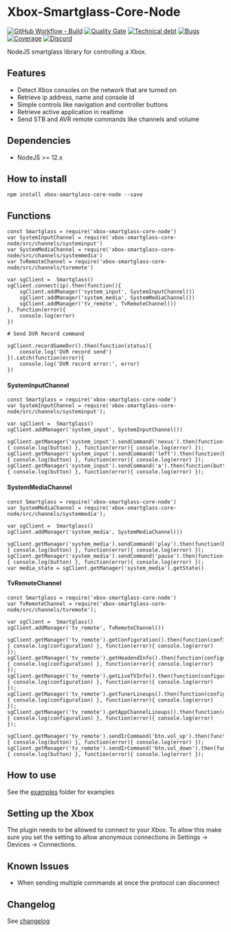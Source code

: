 # Xbox-Smartglass-Core-Node

[![GitHub Workflow - Build](https://github.com/OpenXbox/xbox-smartglass-core-node/workflows/.github/workflows/build.yml/badge.svg?branch=release/0.6.10)](https://github.com/OpenXbox/xbox-smartglass-core-node/actions)
[![Quality Gate](https://sonarcloud.io/api/project_badges/measure?project=xbox-smartglass-core-node&metric=alert_status&branch=release/0.6.10)](https://sonarcloud.io/component_measures?id=xbox-smartglass-core-node&metric=alert_status)
[![Technical debt](https://sonarcloud.io/api/project_badges/measure?project=xbox-smartglass-core-node&metric=sqale_index&branch=release/0.6.10)](https://sonarcloud.io/component_measures?id=xbox-smartglass-core-node&metric=sqale_index)
[![Bugs](https://sonarcloud.io/api/project_badges/measure?project=xbox-smartglass-core-node&metric=bugs&branch=release/0.6.10)](https://sonarcloud.io/component_measures?id=xbox-smartglass-core-node&metric=bugs)
[![Coverage](https://sonarcloud.io/api/project_badges/measure?project=xbox-smartglass-core-node&metric=coverage&branch=release/0.6.10)](https://sonarcloud.io/component_measures?id=xbox-smartglass-core-node&metric=coverage)
[![Discord](https://img.shields.io/badge/discord-OpenXbox-blue.svg)](https://openxbox.org/discord)


NodeJS smartglass library for controlling a Xbox.

## Features

- Detect Xbox consoles on the network that are turned on
- Retrieve ip address, name and console id
- Simple controls like navigation and controller buttons
- Retrieve active application in realtime
- Send STB and AVR remote commands like channels and volume

## Dependencies

- NodeJS >= 12.x

## How to install

`npm install xbox-smartglass-core-node --save`

## Functions

    const Smartglass = require('xbox-smartglass-core-node')
    var SystemInputChannel = require('xbox-smartglass-core-node/src/channels/systeminput')
    var SystemMediaChannel = require('xbox-smartglass-core-node/src/channels/systemmedia')
    var TvRemoteChannel = require('xbox-smartglass-core-node/src/channels/tvremote')

    var sgClient =  Smartglass()
    sgClient.connect(ip).then(function(){
        sgClient.addManager('system_input', SystemInputChannel())
        sgClient.addManager('system_media', SystemMediaChannel())
        sgClient.addManager('tv_remote', TvRemoteChannel())
    }, function(error){
        console.log(error)
    })

    # Send DVR Record command

    sgClient.recordGameDvr().then(function(status){
        console.log('DVR record send')
    }).catch(function(error){
        console.log('DVR record error:', error)
    })

####  SystemInputChannel

    const Smartglass = require('xbox-smartglass-core-node')
    var SystemInputChannel = require('xbox-smartglass-core-node/src/channels/systeminput');

    var sgClient =  Smartglass()
    sgClient.addManager('system_input', SystemInputChannel())

    sgClient.getManager('system_input').sendCommand('nexus').then(function(button){ console.log(button) }, function(error){ console.log(error) });
    sgClient.getManager('system_input').sendCommand('left').then(function(button){ console.log(button) }, function(error){ console.log(error) });
    sgClient.getManager('system_input').sendCommand('a').then(function(button){ console.log(button) }, function(error){ console.log(error) });

####  SystemMediaChannel

    const Smartglass = require('xbox-smartglass-core-node')
    var SystemMediaChannel = require('xbox-smartglass-core-node/src/channels/systemmedia');

    var sgClient =  Smartglass()
    sgClient.addManager('system_media', SystemMediaChannel())

    sgClient.getManager('system_media').sendCommand('play').then(function(button){ console.log(button) }, function(error){ console.log(error) });
    sgClient.getManager('system_media').sendCommand('pause').then(function(button){ console.log(button) }, function(error){ console.log(error) });
    var media_state = sgClient.getManager('system_media').getState()


####  TvRemoteChannel

    const Smartglass = require('xbox-smartglass-core-node')
    var TvRemoteChannel = require('xbox-smartglass-core-node/src/channels/tvremote');

    var sgClient =  Smartglass()
    sgClient.addManager('tv_remote', TvRemoteChannel())

    sgClient.getManager('tv_remote').getConfiguration().then(function(configuration){ console.log(configuration) }, function(error){ console.log(error) });
    sgClient.getManager('tv_remote').getHeadendInfo().then(function(configuration){ console.log(configuration) }, function(error){ console.log(error) });
    sgClient.getManager('tv_remote').getLiveTVInfo().then(function(configuration){ console.log(configuration) }, function(error){ console.log(error) });
    sgClient.getManager('tv_remote').getTunerLineups().then(function(configuration){ console.log(configuration) }, function(error){ console.log(error) });
    sgClient.getManager('tv_remote').getAppChannelLineups().then(function(configuration){ console.log(configuration) }, function(error){ console.log(error) });

    sgClient.getManager('tv_remote').sendIrCommand('btn.vol_up').then(function(button){ console.log(button) }, function(error){ console.log(error) });
    sgClient.getManager('tv_remote').sendIrCommand('btn.vol_down').then(function(button){ console.log(button) }, function(error){ console.log(error) });

## How to use

See the [examples](examples) folder for examples

## Setting up the Xbox

The plugin needs to be allowed to connect to your Xbox. To allow this make sure you set the setting to allow anonymous connections in Settings -> Devices -> Connections.

## Known Issues

- When sending multiple commands at once the protocol can disconnect

## Changelog

See [changelog](CHANGELOG.md)
